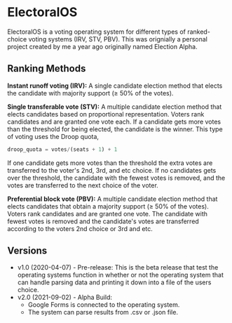 # ElectoralOS 

ElectoralOS is a voting operating system for different types of ranked-choice voting systems (IRV, STV, PBV). This was orignially a personal project created by me a year ago originally named Election Alpha.

## Ranking Methods
**Instant runoff voting (IRV):** A single candidate election method that elects the candidate with majority support (≥ 50% of the votes).

**Single transferable vote (STV):** A multiple candidate election method that elects candidates based on proportional representation.
Voters rank candidates and are granted one vote each. If a candidate gets more votes than the threshold for being elected, the candidate is the winner. This type of voting uses the Droop quota,

```python
droop_quota = votes/(seats + 1) + 1
```

If one candidate gets more votes than the threshold the extra votes are transferred to the voter's 2nd, 3rd, and etc choice. If no candidates gets over the threshold, the candidate with the fewest votes is removed, and the votes are transferred to the next choice of the voter.

**Preferential block vote (PBV):** A multiple candidate election method that elects candidates that obtain a majority support (≥ 50% of the votes).
Voters rank candidates and are granted one vote. The candidate with fewest votes is removed and the candidate's votes are transferred according to the voters 2nd choice or 3rd and etc.

## Versions
- v1.0 (2020-04-07) - Pre-release:
This is the beta release that test the operating systems function in whether or not the operating system that can handle parsing data and printing it down into a file of the users choice.
- v2.0 (2021-09-02) - Alpha Build:
  - Google Forms is connected to the operating system. 
  - The system can parse results from .csv or .json file. 
